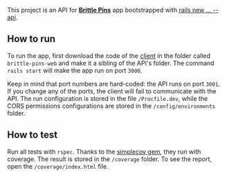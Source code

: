 This project is an API for [**Brittle Pins**](https://brittle-pins.com) app bootstrapped with [rails new ... --api](https://guides.rubyonrails.org/api_app.html).

## How to run

To run the app, first download the code of the [client](https://github.com/ekaterina-nikonova/brittle-pins-web)
in the folder called `brittle-pins-web` and make it a sibling of the API's folder.
The command `rails start` will make the app run on port `3000`.

Keep in mind that port numbers are hard-coded: the API runs on port `3001`.
If you change any of the ports, the client will fail to communicate with the API.
The run configuration is stored in the file `/Procfile.dev`, while the CORS
permissions configurations are stored in the `/config/environments` folder.

## How to test

Run all tests with `rspec`. Thanks to the [simplecov gem](https://github.com/colszowka/simplecov),
they run with coverage. The result is stored in the `/coverage` folder.
To see the report, open the `/coverage/index.html` file.
